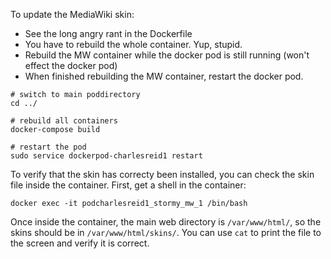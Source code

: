 To update the MediaWiki skin:

- See the long angry rant in the Dockerfile
- You have to rebuild the whole container. Yup, stupid.
- Rebuild the MW container while the docker pod is still running (won't effect the docker pod)
- When finished rebuilding the MW container, restart the docker pod.

```
# switch to main poddirectory
cd ../

# rebuild all containers
docker-compose build

# restart the pod
sudo service dockerpod-charlesreid1 restart
```

To verify that the skin has correcty been installed, you can check
the skin file inside the container. First, get a shell in the container:

```
docker exec -it podcharlesreid1_stormy_mw_1 /bin/bash
```

Once inside the container, the main web directory is `/var/www/html/`,
so the skins should be in `/var/www/html/skins/`. You can use `cat` to
print the file to the screen and verify it is correct.

